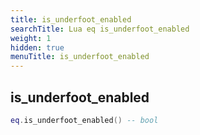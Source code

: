 ```yaml
---
title: is_underfoot_enabled
searchTitle: Lua eq is_underfoot_enabled
weight: 1
hidden: true
menuTitle: is_underfoot_enabled
---
```

## is_underfoot_enabled
```lua
eq.is_underfoot_enabled() -- bool
```